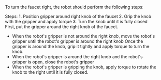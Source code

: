 To turn the faucet right, the robot should perform the following steps:

Steps: 1. Position gripper around right knob of the faucet  2. Grip the knob with the gripper and apply torque  3. Turn the knob until it is fully closed 
First, put the gripper around the right knob of the faucet.
- When the robot's gripper is not around the right knob, move the robot's gripper until the robot's gripper is around the right knob
Once the gripper is around the knob, grip it tightly and apply torque to turn the knob.
- When the robot's gripper is around the right knob and the robot's gripper is open, close the robot's gripper
- When the robot's gripper is gripping the knob, apply torque to rotate the knob to the right until it is fully closed.